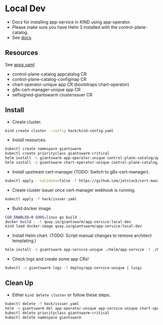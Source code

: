 # Local Dev

- Docs for installing app-service in KIND using app-operator.
- Please make sure you have Helm 3 installed with the control-plane-catalog.
- See [docs](https://intranet.giantswarm.io/docs/dev-and-releng/helm/).

## Resources

See [apps.yaml](hack/apps.yaml)

- control-plane-catalog appcatalog CR
- control-plane-catalog-configmap CR
- chart-operator-unique app CR (bootstraps chart-operator)
- g8s-cert-manager-unique app CR
- selfsigned-giantswarm clusterissuer CR

## Install

- Create cluster.

```bash
kind create cluster --config hack/kind-config.yaml
```

- Install resources.

```bash
kubectl create namespace giantswarm
kubectl create priorityclass giantswarm-critical
helm install -n giantswarm app-operator-unique control-plane-catalog/app-operator
helm install -n giantswarm chart-operator-unique control-plane-catalog/chart-operator
```

- Install upstream cert-manager (TODO: Switch to g8s-cert-manager).

```bash
kubectl apply --validate=false -f https://github.com/jetstack/cert-manager/releases/download/v0.14.1/cert-manager.yaml
```

- Create cluster issuer once cert-manager webhook is running.

```bash
kubectl apply -f hack/issuer.yaml
```
- Build docker image.

```bash
CGO_ENABLED=0 GOOS=linux go build .
docker build . -t quay.io/giantswarm/app-service:local-dev
kind load docker-image quay.io/giantswarm/app-service:local-dev
```

- Install Helm chart. (TODO: Script manual changes to remove architect templating.) 

```bash
helm install -n giantswarm app-service-unique ./helm/app-service -f ./helm/app-service/ci/default-values.yaml
```

- Check logs and create some app CRs! 

```bash
kubectl -n giantswarm logs -f deploy/app-service-unique | luigi
```

## Clean Up

- Either `kind delete cluster` or follow these steps.

```bash
kubectl delete -f hack/issuer.yaml
helm -n giantswarm del app-operator-unique app-service-unique chart-operator-unique
kubectl delete priorityclass giantswarm-critical
kubectl delete namespace giantswarm
```
